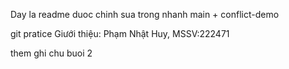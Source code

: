 
Day la readme duoc chinh sua trong nhanh main + conflict-demo

git pratice
Giưới thiệu: Phạm Nhật Huy, MSSV:222471




them ghi chu buoi 2
